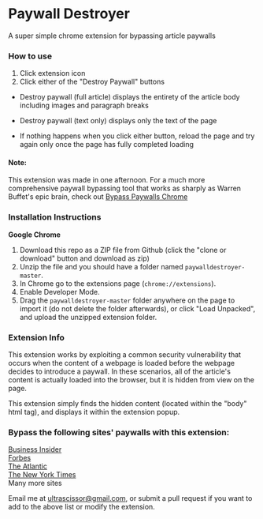 # Paywall Destroyer
A super simple chrome extension for bypassing article paywalls

### How to use
1. Click extension icon
2. Click either of the "Destroy Paywall" buttons
- Destroy paywall (full article) displays the entirety of the article body including images and paragraph breaks
- Destroy paywall (text only) displays only the text of the page

- If nothing happens when you click either button, reload the page and try again only once the page has fully completed loading

#### Note:
This extension was made in one afternoon. For a much more comprehensive paywall bypassing tool that works as sharply as Warren Buffet's epic brain, check out [Bypass Paywalls Chrome](https://github.com/iamadamdev/bypass-paywalls-chrome)



### Installation Instructions
**Google Chrome**
1. Download this repo as a ZIP file from Github (click the "clone or download" button and download as zip)
1. Unzip the file and you should have a folder named `paywalldestroyer-master`.
1. In Chrome go to the extensions page (`chrome://extensions`).
1. Enable Developer Mode.
1. Drag the `paywalldestroyer-master` folder anywhere on the page to import it (do not delete the folder afterwards), or click "Load Unpacked", and upload the unzipped extension folder.

### Extension Info
This extension works by exploiting a common security vulnerability that occurs when the content of a webpage is loaded before the webpage decides to introduce a paywall. In these scenarios, all of the article's content is actually loaded into the browser, but it is hidden from view on the page.

This extension simply finds the hidden content (located within the "body" html tag), and displays it within the extension popup.

### Bypass the following sites' paywalls with this extension:
[Business Insider](https://www.businessinsider.com)\
[Forbes](https://www.forbes.com)\
[The Atlantic](https://www.theatlantic.com)\
[The New York Times](https://www.nytimes.com)\
Many more sites

Email me at ultrascissor@gmail.com, or submit a pull request if you want to add to the above list or modify the extension.

